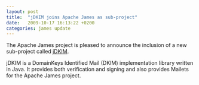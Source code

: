 ```yaml
---
layout: post
title:  "jDKIM joins Apache James as sub-project"
date:   2009-10-17 16:13:22 +0200
categories: james update
---
```


The Apache James project is pleased to announce the inclusion of a new sub-project called
[jDKIM][jDKIM].

jDKIM is a DomainKeys Identified Mail (DKIM) implementation library written in Java. It provides both verification and
signing and also provides Mailets for the Apache James project.

[jDKIM]: http://james.apache.org/jdkim/
